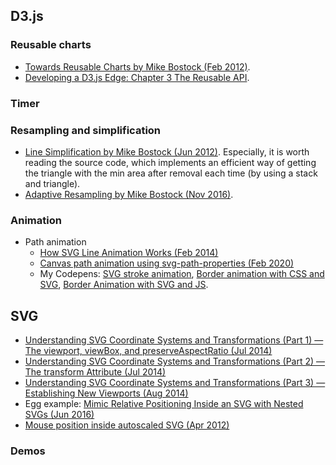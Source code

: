 ## D3.js

### Reusable charts
* [Towards Reusable Charts by Mike Bostock (Feb 2012)](https://bost.ocks.org/mike/chart/).
* [Developing a D3.js Edge: Chapter 3 The Reusable API](http://backstopmedia.booktype.pro/developing-a-d3js-edge/3b-the-reusable-api/).

### Timer


### Resampling and simplification
* [Line Simplification by Mike Bostock (Jun 2012)](https://bost.ocks.org/mike/simplify/). Especially, it is worth reading the source code, which implements an efficient way of getting the triangle with the min area after removal each time (by using a stack and triangle).
* [Adaptive Resampling by Mike Bostock (Nov 2016)](https://bl.ocks.org/mbostock/3795544).

### Animation
* Path animation
  * [How SVG Line Animation Works (Feb 2014)](https://css-tricks.com/svg-line-animation-works/)
  * [Canvas path animation using svg-path-properties (Feb 2020)](http://bl.ocks.org/rveciana/209fa7efeb01f05fa4a544a76ac8ed91)
  * My Codepens: [SVG stroke animation](https://codepen.io/highfreq/pen/PXoBJQ), [Border animation with CSS and SVG](https://codepen.io/highfreq/pen/MZyvYV), [Border Animation with SVG and JS](https://codepen.io/highfreq/pen/VqazXa).


## SVG
* [Understanding SVG Coordinate Systems and Transformations (Part 1) — The viewport, viewBox, and preserveAspectRatio (Jul 2014)](https://www.sarasoueidan.com/blog/svg-coordinate-systems/)
* [Understanding SVG Coordinate Systems and Transformations (Part 2) — The transform Attribute (Jul 2014)](https://www.sarasoueidan.com/blog/svg-transformations/)
* [Understanding SVG Coordinate Systems and Transformations (Part 3) — Establishing New Viewports (Aug 2014)](https://www.sarasoueidan.com/blog/nesting-svgs/)
* Egg example: [Mimic Relative Positioning Inside an SVG with Nested SVGs (Jun 2016)](https://www.sarasoueidan.com/blog/mimic-relative-positioning-in-svg/)
* [Mouse position inside autoscaled SVG (Apr 2012)](https://stackoverflow.com/questions/10298658/mouse-position-inside-autoscaled-svg)

### Demos
